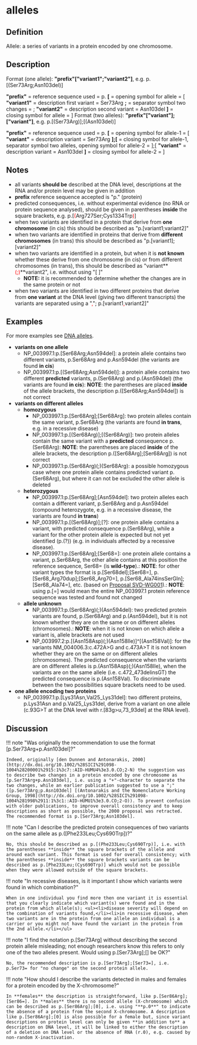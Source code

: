 # alleles

## Definition

Allele: a series of variants in a protein encoded by one chromosome.

## Description

Format (one allele):   **"prefix"["variant1";"variant2"]**,  e.g. p.[(Ser73Arg;Asn103del)]

**"prefix"**  =  reference sequence used  =  p.
**[**  =  opening symbol for allele  =  [
**"variant1"**  =  description first variant  =  Ser73Arg
**;**  =  separator symbol two changes  =  ;
**"variant2"**  =  description second variant  =  Asn103del
**]**  =  closing symbol for allele  =  ]
Format (two alleles):   **"prefix"["variant"];["variant"]**,  e.g. p.[(Ser73Arg)];[(Asn103del)]

**"prefix"**  =  reference sequence used  =  p.
**[**  =  opening symbol for allele-1  =  [
**"variant"**  =  description variant  =  Ser73Arg
**];[**  =  closing symbol for allele-1, separator symbol two alleles, opening symbol for allele-2  =  ];[
**"variant"**  =  description variant  =  Asn103del
**]**  =  closing symbol for allele-2  =  ]
## Notes

* all variants **should be** described at the DNA level, descriptions at the RNA and/or protein level may be given in addition
* **prefix** reference sequence accepted is "p." (protein)
* predicted consequences, i.e. without experimental evidence (no RNA or protein sequence analysed), should be given in parentheses **inside** the square brackets, e.g. p.[<font color="red">(</font>Arg727Ser;Cys1334Trp<font color="red">)</font>]
* when two variants are identified in a protein that derive from **one chromosome** (in cis) this should be described as "p.[variant1;variant2]"
* when two variants are identified in proteins that derive from **different chromosomes** (in trans) this should be described as "p.[variant1];[variant2]"
* when two variants are identified in a protein, but when it is **not known** whether these derive from one chromosome (in cis) or from different chromosomes (in trans), this should be described as "variant**<font color="red">(;)</font>**variant2", i.e. without using "[ ]"
    * **NOTE:** it is recommended to determine whether the changes are in the same protein or not
* when two variants are identified in two different proteins that derive from **one variant** at the DNA level (giving two different transcripts) the variants are separated using a "<font color="red">,</font>"; p.[variant1<font color="red">,</font>variant2]"
## Examples

For more examples see [DNA alleles](../../DNA/alleles/).

* **variants on one allele**
    * NP\_003997.1:p.[Ser68Arg;Asn594del]: a protein allele contains two different variants, p.Ser68Arg and p.Asn594del (the variants are found **in cis**)
    * NP\_003997.1:p.[(Ser68Arg;Asn594del)]: a protein allele contains two different **predicted** variants, p.(Ser68Arg) and p.(Asn594del) (the variants are found **in cis**): **NOTE**: the parentheses are placed **inside** of the allele brackets, the description p.([Ser68Arg;Asn594del]) is not correct
* **variants on different alleles**
    * **homozygous**
        * NP\_003997.1:p.[Ser68Arg];[Ser68Arg]: two protein alleles contain the same variant, p.Ser68Arg (the variants are found **in trans**, e.g. in a recessive disease)
        * NP\_003997.1:p.[(Ser68Arg)];[(Ser68Arg)]: two protein alleles contain the same variant with a **predicted** consequence p.(Ser68Arg): **NOTE**: the parentheses are placed **inside** of the allele brackets, the description p.([Ser68Arg];[Ser68Arg]) is not correct
        * NP\_003997.1:p.(Ser68Arg)(;)(Ser68Arg): a possible homozygous case where one protein allele contains predicted variant p.(Ser68Arg), but where it can not be excluded the other allele is deleted
    * **heterozygous**
        * NP\_003997.1:p.[Ser68Arg];[Asn594del]: two protein alleles each contain a different variant, p.Ser68Arg and p.Asn594del (compound heterozygote, e.g. in a recessive disease, the variants are found **in trans**)
        * NP\_003997.1:p.[(Ser68Arg)];[?]: one protein allele contains a variant, with predicted consequence p.(Ser68Arg), while a variant for the other protein allele is expected but not yet identified (p.(?)) (e.g. in individuals affected by a recessive disease).
        * NP\_003997.1:p.[Ser68Arg];[Ser68=]: one protein allele contains a variant, p.Ser68Arg, the other allele contains at this position the reference sequence, Ser68= (is **wild-type**).: **NOTE**: for other variant types the format is p.[Ser68del];[Ser68=], p.[Ser68\_Arg70dup];[Ser68\_Arg70=], p.[Ser68\_Ala74insSerGln];[Ser68\_Ala74=], etc. (based on [Proposal SVD-WG001](http://varnomen.hgvs.org/consultation/SVD-WG001/)).: **NOTE**: using p.[=] would mean the entire NP_003997.1 protein reference sequence was tested and found not changed
    * **allele unknown**
        * NP\_003997.1:p.(Ser68Arg)(;)(Asn594del): two predicted protein variants are found, p.(Ser68Arg) and p.(Asn594del), but it is not known whether they are on the same or on different alleles (chromosomes).: **NOTE**: when it is not known on which allele a variant is, allele brackets are not used
        * NP\_003997.2:p.[(Asn158Asp)(;)(Asn158Ile)]^[(Asn158Val)]: for the variants NM\_004006.3:c.472A>G and c.473A>T it is not known whether they are on the same or on different alleles (chromosomes). The predicted consequence when the variants are on different alleles is p.(Asn158Asp)(;)(Asn158Ile), when the variants are on the same allele (i.e. c.472_473delinsGT) the predicted consequence is p.(Asn158Val). To discriminate between the two possibilities square brackets need to be used.
* **one allele encoding two proteins**
    * NP\_003997.1:p.[Lys31Asn,Val25\_Lys31del]: two different proteins, p.Lys31Asn and p.Val25\_Lys31del, derive from a variant on one allele (c.93G>T at the DNA level with r.[83g>u,73\_93del] at the RNA level).
## Discussion

!!! note "Was originally the recommendation to use the format [p.Ser73Arg+p.Asn103del]?"

    Indeed, originally [den Dunnen and Antonarakis, 2000](http://dx.doi.org/10.1002/%28SICI%291098-1004%28200001%2915:1%3c7::AID-HUMU4%3e3.0.CO;2-N) the suggestion was to describe two changes in a protein encoded by one chromosome as [p.Ser73Arg+p.Asn103del], i.e. using a "+"-character to separate the two changes, while an earlier publication suggested to use a ";" ([p.Ser73Arg;p.Asn103del] [(Antonarakis and the Nomenclature Working Group, 1998](http://dx.doi.org/10.1002/%28SICI%291098-1004%281998%2911:1%3c1::AID-HUMU1%3e3.0.CO;2-O)). To prevent confusion with older publications, to improve overall consistency and to keep descriptions as short as possible, the 2000 proposal was retracted. The recommended format is p.[Ser73Arg;Asn103del].

!!! note "Can I describe the predicted protein consequences of two variants on the same allele as p.([Phe233Leu;Cys690Trp])?"

    No, this should be described as p.[(Phe233Leu;Cys690Trp)], i.e. with the parentheses **inside** the square brackets of the allele and around each variant. This format is used for overall consistency; with the parentheses **inside** the square brackets variants can be described as p.[Phe233Leu;(Cys690Trp)] which would not be possible when they were allowed outside of the square brackets.

!!! note "In recessive diseases, is it important I show which variants were found in which combination?"

    When in one individual you find more then one variant it is essential that you clearly indicate which variant(s) were found and in the protein from which allele(s); <ul><li>disease severity will depend on the combination of variants found,</li><li>in recessive disease, when two variants are in the protein from one allele an individual is a carrier or you might not have found the variant in the protein from the 2nd allele.</li></ul>

!!! note "I find the notation p.[Ser73Arg] without describing the second protein allele misleading; not enough researchers know this refers to only one of the two alleles present. Would using p.[Ser73Arg];[] be OK?"

    No, the recommended description is p.[Ser73Arg];[Ser73=], i.e. p.Ser73= for "no change" on the second protein allele.

!!! note "How should I describe the variants detected in males and females for a protein encoded by the X-chromosome?"

    In **females** the description is straightforward, like p.[Ser86Arg];[Ser86=]. In **males** there is no second allele (X-chromosome) which can be described as p.[Ser86Arg];[0], i.e. using "**p.0**" to indicate the absence of a protein from the second X-chromosome. A description like p.[Ser86Arg];[0] is also possible for a female but, since variant descriptions on protein level can only be given **in addition to** a description on DNA level, it will be linked to either the description of a deletion on DNA level or the absence of RNA (r.0), e.g. caused by non-random X-inactivation.
    
